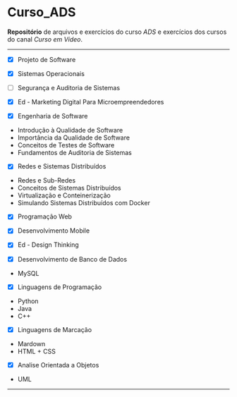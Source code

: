 # Curso_ADS
 **Repositório** de arquivos e exercícios do curso *ADS* e exercícios dos cursos do canal *Curso em Vídeo*.

***
 - [x] Projeto de Software
 - [x] Sistemas Operacionais
 - [ ] Segurança e Auditoria de Sistemas
 - [x] Ed - Marketing Digital Para Microempreendedores

 - [x] Engenharia de Software
  * Introdução à Qualidade de Software
  * Importância da Qualidade de Software
  * Conceitos de Testes de Software
  * Fundamentos de Auditoria de Sistemas
 
 - [x] Redes e Sistemas Distribuídos
  * Redes e Sub-Redes
  * Conceitos de Sistemas Distribuídos
  * Virtualização e Conteinerização
  * Simulando Sistemas Distribuídos com Docker

 - [x] Programação Web
 - [x] Desenvolvimento Mobile
 - [x] Ed - Design Thinking

 - [x] Desenvolvimento de Banco de Dados

  * MySQL

 - [x] Linguagens de Programação

  * Python
  * Java
  * C++

 - [x] Linguagens de Marcação

  * Mardown
  * HTML + CSS

 - [x] Analise Orientada a Objetos

  * UML
  
***
